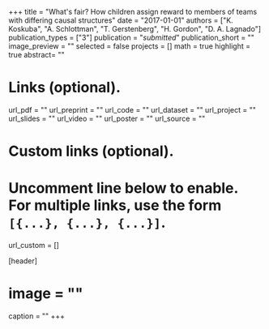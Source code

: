 +++
title = "What's fair? How children assign reward to members of teams with differing causal structures"
date = "2017-01-01"
authors = ["K. Koskuba", "A. Schlottman", "T. Gerstenberg", "H. Gordon", "D. A. Lagnado"]
publication_types = ["3"]
publication = "_submitted_"
publication_short = ""
image_preview = ""
selected = false
projects = []
math = true
highlight = true
abstract= ""

# Links (optional).
url_pdf = ""
url_preprint = ""
url_code = ""
url_dataset = ""
url_project = ""
url_slides = ""
url_video = ""
url_poster = ""
url_source = ""

# Custom links (optional).
#   Uncomment line below to enable. For multiple links, use the form `[{...}, {...}, {...}]`.
url_custom = []

[header]
# image = ""
caption = ""
+++

